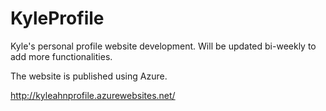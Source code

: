 # KyleProfile
Kyle's personal profile website development. Will be updated bi-weekly to add more functionalities.

The website is published using Azure. 

http://kyleahnprofile.azurewebsites.net/
